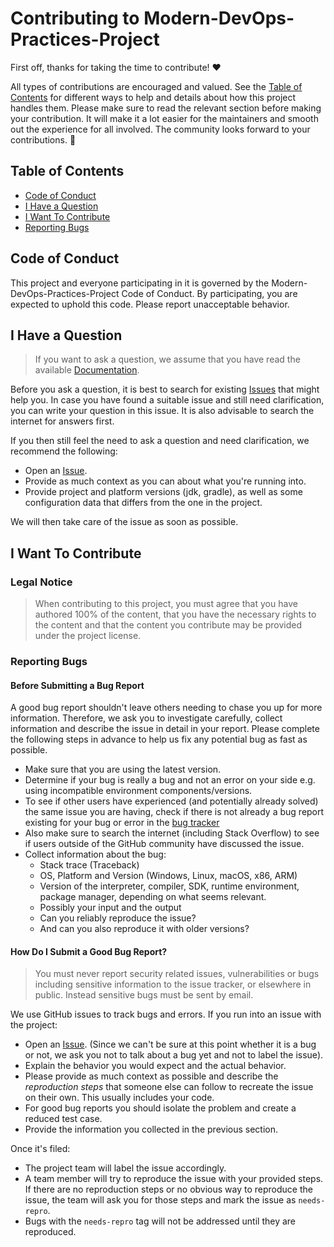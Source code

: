 <!-- omit in toc -->
# Contributing to Modern-DevOps-Practices-Project

First off, thanks for taking the time to contribute! ❤️

All types of contributions are encouraged and valued.
See the [Table of Contents](#table-of-contents)
for different ways to help and details about how this project handles them.
Please make sure to read the relevant section before making your contribution.
It will make it a lot easier for the maintainers
and smooth out the experience for all involved.
The community looks forward to your contributions. 🎉

<!-- omit in toc -->
## Table of Contents

- [Code of Conduct](#code-of-conduct)
- [I Have a Question](#i-have-a-question)
- [I Want To Contribute](#i-want-to-contribute)
- [Reporting Bugs](#reporting-bugs)

## Code of Conduct

This project and everyone participating in it is governed by the
Modern-DevOps-Practices-Project Code of Conduct.
By participating, you are expected to uphold this code.
Please report unacceptable behavior.

## I Have a Question

> If you want to ask a question, we assume that you have read the available
> [Documentation](https://github.com/nnniki/Modern-DevOps-Practices-Project/blob/feature/README.md).

Before you ask a question, it is best to search for existing
[Issues](https://github.com/nnniki/Modern-DevOps-Practices-Project/issues)
that might help you.
In case you have found a suitable issue and still need
clarification, you can write your question in
this issue. It is also advisable to search the internet for answers first.

If you then still feel the need to ask a question and need clarification,
we recommend the following:

- Open an [Issue](https://github.com/nnniki/Modern-DevOps-Practices-Project/issues/new).
- Provide as much context as you can about what you're running into.
- Provide project and platform versions (jdk, gradle), as well
  as some configuration data that differs from the one in the project.

We will then take care of the issue as soon as possible.

## I Want To Contribute

### Legal Notice  <!-- omit in toc -->

> When contributing to this project, you must agree that you
have authored 100% of the content, that you have the necessary rights
to the content and that the content you contribute may be provided
under the project license.

### Reporting Bugs

<!-- omit in toc -->
#### Before Submitting a Bug Report

A good bug report shouldn't leave others needing to chase you up
for more information. Therefore, we ask you to investigate carefully,
collect information and describe the issue in detail in your report.
Please complete the following steps in advance to help us fix any
potential bug as fast as possible.

- Make sure that you are using the latest version.
- Determine if your bug is really a bug and not an error on your side
  e.g. using incompatible environment components/versions.
- To see if other users have experienced (and potentially already solved)
  the same issue you are having, check if there is not already
  a bug report existing for your bug or error in the
  [bug tracker](https://github.com/nnniki/Modern-DevOps-Practices-Project/issues?q=is%3Aopen+is%3Aissue)
- Also make sure to search the internet (including Stack Overflow)
  to see if users outside of the GitHub community have discussed the issue.
- Collect information about the bug:
  - Stack trace (Traceback)
  - OS, Platform and Version (Windows, Linux, macOS, x86, ARM)
  - Version of the interpreter, compiler, SDK, runtime environment,
    package manager, depending on what seems relevant.
  - Possibly your input and the output
  - Can you reliably reproduce the issue?
  - And can you also reproduce it with older versions?

<!-- omit in toc -->
#### How Do I Submit a Good Bug Report?

> You must never report security related issues, vulnerabilities
or bugs including sensitive information to the issue tracker,
or elsewhere in public. Instead sensitive bugs must be sent by email.
<!-- You may add a PGP key to allow the messages
to be sent encrypted as well. -->

We use GitHub issues to track bugs and errors.
If you run into an issue with the project:

- Open an [Issue](https://github.com/nnniki/Modern-DevOps-Practices-Project/issues/new).
  (Since we can't be sure at this point whether it is a bug or not,
  we ask you not to talk about a bug yet and not to label the issue).
- Explain the behavior you would expect and the actual behavior.
- Please provide as much context as possible and describe the
  *reproduction steps* that someone else can follow to recreate the
  issue on their own. This usually includes your code.
- For good bug reports you should isolate the problem and create
  a reduced test case.
- Provide the information you collected in the previous section.

Once it's filed:

- The project team will label the issue accordingly.
- A team member will try to reproduce the issue with your provided steps.
  If there are no reproduction steps or no obvious way to reproduce
  the issue, the team will ask you for those steps and mark
  the issue as `needs-repro`.
- Bugs with the `needs-repro` tag will not be addressed until
  they are reproduced.
